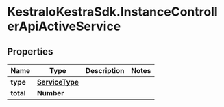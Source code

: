 # KestraIoKestraSdk.InstanceControllerApiActiveService

## Properties

Name | Type | Description | Notes
------------ | ------------- | ------------- | -------------
**type** | [**ServiceType**](ServiceType.md) |  | 
**total** | **Number** |  | 


